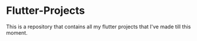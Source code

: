 # Flutter-Projects
This is a repository that contains all my flutter projects that I've made till this moment.
